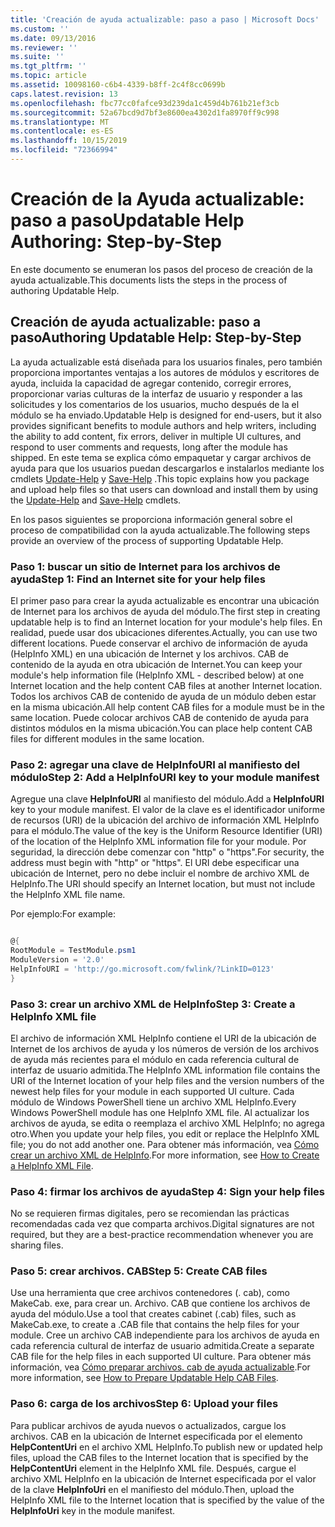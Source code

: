 ```yaml
---
title: 'Creación de ayuda actualizable: paso a paso | Microsoft Docs'
ms.custom: ''
ms.date: 09/13/2016
ms.reviewer: ''
ms.suite: ''
ms.tgt_pltfrm: ''
ms.topic: article
ms.assetid: 10098160-c6b4-4339-b8ff-2c4f8cc0699b
caps.latest.revision: 13
ms.openlocfilehash: fbc77cc0fafce93d239da1c459d4b761b21ef3cb
ms.sourcegitcommit: 52a67bcd9d7bf3e8600ea4302d1fa8970ff9c998
ms.translationtype: MT
ms.contentlocale: es-ES
ms.lasthandoff: 10/15/2019
ms.locfileid: "72366994"
---
```

# <a name="updatable-help-authoring-step-by-step"></a><span data-ttu-id="7dcae-102">Creación de la Ayuda actualizable: paso a paso</span><span class="sxs-lookup"><span data-stu-id="7dcae-102">Updatable Help Authoring: Step-by-Step</span></span>

<span data-ttu-id="7dcae-103">En este documento se enumeran los pasos del proceso de creación de la ayuda actualizable.</span><span class="sxs-lookup"><span data-stu-id="7dcae-103">This documents lists the steps in the process of authoring Updatable Help.</span></span>

## <a name="authoring-updatable-help-step-by-step"></a><span data-ttu-id="7dcae-104">Creación de ayuda actualizable: paso a paso</span><span class="sxs-lookup"><span data-stu-id="7dcae-104">Authoring Updatable Help: Step-by-Step</span></span>

<span data-ttu-id="7dcae-105">La ayuda actualizable está diseñada para los usuarios finales, pero también proporciona importantes ventajas a los autores de módulos y escritores de ayuda, incluida la capacidad de agregar contenido, corregir errores, proporcionar varias culturas de la interfaz de usuario y responder a las solicitudes y los comentarios de los usuarios, mucho después de la el módulo se ha enviado.</span><span class="sxs-lookup"><span data-stu-id="7dcae-105">Updatable Help is designed for end-users, but it also provides significant benefits to module authors and help writers, including the ability to add content, fix errors, deliver in multiple UI cultures, and respond to user comments and requests, long after the module has shipped.</span></span> <span data-ttu-id="7dcae-106">En este tema se explica cómo empaquetar y cargar archivos de ayuda para que los usuarios puedan descargarlos e instalarlos mediante los cmdlets [Update-Help](/powershell/module/Microsoft.PowerShell.Core/Update-Help) y [Save-Help](/powershell/module/Microsoft.PowerShell.Core/Save-Help) .</span><span class="sxs-lookup"><span data-stu-id="7dcae-106">This topic explains how you package and upload help files so that users can download and install them by using the [Update-Help](/powershell/module/Microsoft.PowerShell.Core/Update-Help) and [Save-Help](/powershell/module/Microsoft.PowerShell.Core/Save-Help) cmdlets.</span></span>

<span data-ttu-id="7dcae-107">En los pasos siguientes se proporciona información general sobre el proceso de compatibilidad con la ayuda actualizable.</span><span class="sxs-lookup"><span data-stu-id="7dcae-107">The following steps provide an overview of the process of supporting Updatable Help.</span></span>

### <a name="step-1-find-an-internet-site-for-your-help-files"></a><span data-ttu-id="7dcae-108">Paso 1: buscar un sitio de Internet para los archivos de ayuda</span><span class="sxs-lookup"><span data-stu-id="7dcae-108">Step 1: Find an Internet site for your help files</span></span>

<span data-ttu-id="7dcae-109">El primer paso para crear la ayuda actualizable es encontrar una ubicación de Internet para los archivos de ayuda del módulo.</span><span class="sxs-lookup"><span data-stu-id="7dcae-109">The first step in creating updatable help is to find an Internet location for your module's help files.</span></span> <span data-ttu-id="7dcae-110">En realidad, puede usar dos ubicaciones diferentes.</span><span class="sxs-lookup"><span data-stu-id="7dcae-110">Actually, you can use two different locations.</span></span> <span data-ttu-id="7dcae-111">Puede conservar el archivo de información de ayuda (HelpInfo XML) en una ubicación de Internet y los archivos. CAB de contenido de la ayuda en otra ubicación de Internet.</span><span class="sxs-lookup"><span data-stu-id="7dcae-111">You can keep your module's help information file (HelpInfo XML - described below) at one Internet location and the help content CAB files at another Internet location.</span></span> <span data-ttu-id="7dcae-112">Todos los archivos CAB de contenido de ayuda de un módulo deben estar en la misma ubicación.</span><span class="sxs-lookup"><span data-stu-id="7dcae-112">All help content CAB files for a module must be in the same location.</span></span> <span data-ttu-id="7dcae-113">Puede colocar archivos CAB de contenido de ayuda para distintos módulos en la misma ubicación.</span><span class="sxs-lookup"><span data-stu-id="7dcae-113">You can place help content CAB files for different modules in the same location.</span></span>

### <a name="step-2-add-a-helpinfouri-key-to-your-module-manifest"></a><span data-ttu-id="7dcae-114">Paso 2: agregar una clave de HelpInfoURI al manifiesto del módulo</span><span class="sxs-lookup"><span data-stu-id="7dcae-114">Step 2: Add a HelpInfoURI key to your module manifest</span></span>

<span data-ttu-id="7dcae-115">Agregue una clave **HelpInfoURI** al manifiesto del módulo.</span><span class="sxs-lookup"><span data-stu-id="7dcae-115">Add a **HelpInfoURI** key to your module manifest.</span></span> <span data-ttu-id="7dcae-116">El valor de la clave es el identificador uniforme de recursos (URI) de la ubicación del archivo de información XML HelpInfo para el módulo.</span><span class="sxs-lookup"><span data-stu-id="7dcae-116">The value of the key is the Uniform Resource Identifier (URI) of the location of the HelpInfo XML information file for your module.</span></span> <span data-ttu-id="7dcae-117">Por seguridad, la dirección debe comenzar con "http" o "https".</span><span class="sxs-lookup"><span data-stu-id="7dcae-117">For security, the address must begin with "http" or "https".</span></span> <span data-ttu-id="7dcae-118">El URI debe especificar una ubicación de Internet, pero no debe incluir el nombre de archivo XML de HelpInfo.</span><span class="sxs-lookup"><span data-stu-id="7dcae-118">The URI should specify an Internet location, but must not include the HelpInfo XML file name.</span></span>

<span data-ttu-id="7dcae-119">Por ejemplo:</span><span class="sxs-lookup"><span data-stu-id="7dcae-119">For example:</span></span>

```powershell

@{
RootModule = TestModule.psm1
ModuleVersion = '2.0'
HelpInfoURI = 'http://go.microsoft.com/fwlink/?LinkID=0123'
}
```

### <a name="step-3-create-a-helpinfo-xml-file"></a><span data-ttu-id="7dcae-120">Paso 3: crear un archivo XML de HelpInfo</span><span class="sxs-lookup"><span data-stu-id="7dcae-120">Step 3: Create a HelpInfo XML file</span></span>

<span data-ttu-id="7dcae-121">El archivo de información XML HelpInfo contiene el URI de la ubicación de Internet de los archivos de ayuda y los números de versión de los archivos de ayuda más recientes para el módulo en cada referencia cultural de interfaz de usuario admitida.</span><span class="sxs-lookup"><span data-stu-id="7dcae-121">The HelpInfo XML information file contains the URI of the Internet location of your help files and the version numbers of the newest help files for your module in each supported UI culture.</span></span> <span data-ttu-id="7dcae-122">Cada módulo de Windows PowerShell tiene un archivo XML HelpInfo.</span><span class="sxs-lookup"><span data-stu-id="7dcae-122">Every Windows PowerShell module has one HelpInfo XML file.</span></span> <span data-ttu-id="7dcae-123">Al actualizar los archivos de ayuda, se edita o reemplaza el archivo XML HelpInfo; no agrega otro.</span><span class="sxs-lookup"><span data-stu-id="7dcae-123">When you update your help files, you edit or replace the HelpInfo XML file; you do not add another one.</span></span> <span data-ttu-id="7dcae-124">Para obtener más información, vea [Cómo crear un archivo XML de HelpInfo](./how-to-create-a-helpinfo-xml-file.md).</span><span class="sxs-lookup"><span data-stu-id="7dcae-124">For more information, see [How to Create a HelpInfo XML File](./how-to-create-a-helpinfo-xml-file.md).</span></span>

### <a name="step-4-sign-your-help-files"></a><span data-ttu-id="7dcae-125">Paso 4: firmar los archivos de ayuda</span><span class="sxs-lookup"><span data-stu-id="7dcae-125">Step 4: Sign your help files</span></span>

<span data-ttu-id="7dcae-126">No se requieren firmas digitales, pero se recomiendan las prácticas recomendadas cada vez que comparta archivos.</span><span class="sxs-lookup"><span data-stu-id="7dcae-126">Digital signatures are not required, but they are a best-practice recommendation whenever you are sharing files.</span></span>

### <a name="step-5-create-cab-files"></a><span data-ttu-id="7dcae-127">Paso 5: crear archivos. CAB</span><span class="sxs-lookup"><span data-stu-id="7dcae-127">Step 5: Create CAB files</span></span>

<span data-ttu-id="7dcae-128">Use una herramienta que cree archivos contenedores (. cab), como MakeCab. exe, para crear un. Archivo. CAB que contiene los archivos de ayuda del módulo.</span><span class="sxs-lookup"><span data-stu-id="7dcae-128">Use a tool that creates cabinet (.cab) files, such as MakeCab.exe, to create a .CAB file that contains the help files for your module.</span></span> <span data-ttu-id="7dcae-129">Cree un archivo CAB independiente para los archivos de ayuda en cada referencia cultural de interfaz de usuario admitida.</span><span class="sxs-lookup"><span data-stu-id="7dcae-129">Create a separate CAB file for the help files in each supported UI culture.</span></span> <span data-ttu-id="7dcae-130">Para obtener más información, vea [Cómo preparar archivos. cab de ayuda actualizable](./how-to-prepare-updatable-help-cab-files.md).</span><span class="sxs-lookup"><span data-stu-id="7dcae-130">For more information, see [How to Prepare Updatable Help CAB Files](./how-to-prepare-updatable-help-cab-files.md).</span></span>

### <a name="step-6-upload-your-files"></a><span data-ttu-id="7dcae-131">Paso 6: carga de los archivos</span><span class="sxs-lookup"><span data-stu-id="7dcae-131">Step 6: Upload your files</span></span>

<span data-ttu-id="7dcae-132">Para publicar archivos de ayuda nuevos o actualizados, cargue los archivos. CAB en la ubicación de Internet especificada por el elemento **HelpContentUri** en el archivo XML HelpInfo.</span><span class="sxs-lookup"><span data-stu-id="7dcae-132">To publish new or updated help files, upload the CAB files to the Internet location that is specified by the **HelpContentUri** element in the HelpInfo XML file.</span></span> <span data-ttu-id="7dcae-133">Después, cargue el archivo XML HelpInfo en la ubicación de Internet especificada por el valor de la clave **HelpInfoUri** en el manifiesto del módulo.</span><span class="sxs-lookup"><span data-stu-id="7dcae-133">Then, upload the HelpInfo XML file to the Internet location that is specified by the value of the **HelpInfoUri** key in the module manifest.</span></span>
